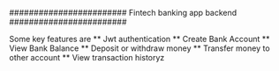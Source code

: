   ########################  Fintech banking app  backend   ########################

   Some key features are
   ** Jwt authentication
   ** Create Bank Account
   ** View Bank Balance
   ** Deposit or withdraw money
   ** Transfer money to other account
   ** View transaction historyz


